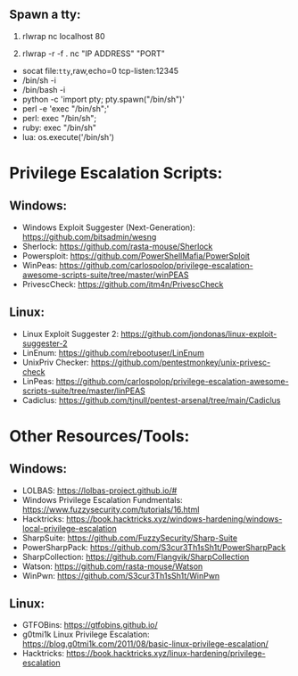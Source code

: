 ## Spawn a tty: 

1. rlwrap nc localhost 80

2. rlwrap -r -f . nc "IP ADDRESS" "PORT"

- socat file:`tty`,raw,echo=0 tcp-listen:12345
- /bin/sh -i
- /bin/bash -i
- python -c 'import pty; pty.spawn("/bin/sh")'
- perl -e 'exec "/bin/sh";'
- perl: exec "/bin/sh";
- ruby: exec "/bin/sh"
- lua: os.execute('/bin/sh')

# Privilege Escalation Scripts:

## Windows:
- Windows Exploit Suggester (Next-Generation): https://github.com/bitsadmin/wesng
- Sherlock: https://github.com/rasta-mouse/Sherlock
- Powersploit: https://github.com/PowerShellMafia/PowerSploit
- WinPeas: https://github.com/carlospolop/privilege-escalation-awesome-scripts-suite/tree/master/winPEAS
- PrivescCheck: https://github.com/itm4n/PrivescCheck 

## Linux:
- Linux Exploit Suggester 2: https://github.com/jondonas/linux-exploit-suggester-2
- LinEnum: https://github.com/rebootuser/LinEnum
- UnixPriv Checker: https://github.com/pentestmonkey/unix-privesc-check
- LinPeas: https://github.com/carlospolop/privilege-escalation-awesome-scripts-suite/tree/master/linPEAS
- Cadiclus: https://github.com/tjnull/pentest-arsenal/tree/main/Cadiclus

# Other Resources/Tools: 

## Windows: 
- LOLBAS: https://lolbas-project.github.io/#
- Windows Privilege Escalation Fundmentals: https://www.fuzzysecurity.com/tutorials/16.html
- Hacktricks: https://book.hacktricks.xyz/windows-hardening/windows-local-privilege-escalation
- SharpSuite: https://github.com/FuzzySecurity/Sharp-Suite
- PowerSharpPack:  https://github.com/S3cur3Th1sSh1t/PowerSharpPack 
- SharpCollection: https://github.com/Flangvik/SharpCollection
- Watson: https://github.com/rasta-mouse/Watson
- WinPwn: https://github.com/S3cur3Th1sSh1t/WinPwn


## Linux: 
- GTFOBins: https://gtfobins.github.io/
- g0tmi1k Linux Privilege Escalation: https://blog.g0tmi1k.com/2011/08/basic-linux-privilege-escalation/
- Hacktricks: https://book.hacktricks.xyz/linux-hardening/privilege-escalation